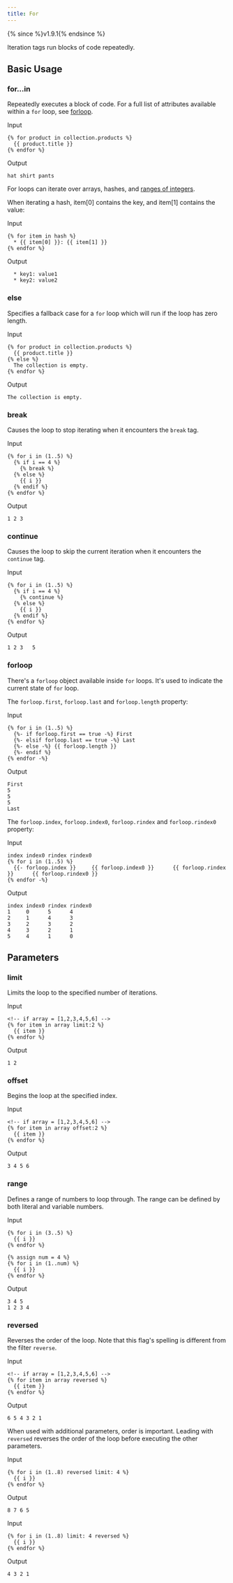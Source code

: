 ```yaml
---
title: For
---
```


{% since %}v1.9.1{% endsince %}

Iteration tags run blocks of code repeatedly.

## Basic Usage

### for...in

Repeatedly executes a block of code. For a full list of attributes available within a `for` loop, see [forloop](#forloop).

Input
```liquid
{% for product in collection.products %}
  {{ product.title }}
{% endfor %}
```

Output
```text
hat shirt pants
```

For loops can iterate over arrays, hashes, and [ranges of integers](#range).

When iterating a hash, item[0] contains the key, and item[1] contains the value:

Input
```liquid
{% for item in hash %}
  * {{ item[0] }}: {{ item[1] }}
{% endfor %}
```

Output
```text
  * key1: value1
  * key2: value2
```

### else

Specifies a fallback case for a `for` loop which will run if the loop has zero length.

Input
```liquid
{% for product in collection.products %}
  {{ product.title }}
{% else %}
  The collection is empty.
{% endfor %}
```

Output
```text
The collection is empty.
```

### break

Causes the loop to stop iterating when it encounters the `break` tag.

Input
```liquid
{% for i in (1..5) %}
  {% if i == 4 %}
    {% break %}
  {% else %}
    {{ i }}
  {% endif %}
{% endfor %}
```

Output
```text
1 2 3
```

### continue

Causes the loop to skip the current iteration when it encounters the `continue` tag.

Input
```liquid
{% for i in (1..5) %}
  {% if i == 4 %}
    {% continue %}
  {% else %}
    {{ i }}
  {% endif %}
{% endfor %}
```

Output
```text
1 2 3   5
```

### forloop

There's a `forloop` object available inside `for` loops. It's used to indicate the current state of `for` loop.

The `forloop.first`, `forloop.last` and `forloop.length` property:

Input
```liquid
{% for i in (1..5) %}
  {%- if forloop.first == true -%} First
  {%- elsif forloop.last == true -%} Last
  {%- else -%} {{ forloop.length }}
  {%- endif %}
{% endfor -%}
```

Output
```text
First
5
5
5
Last
```

The `forloop.index`, `forloop.index0`, `forloop.rindex` and `forloop.rindex0` property:

Input
```
index index0 rindex rindex0
{% for i in (1..5) %}
  {{- forloop.index }}     {{ forloop.index0 }}      {{ forloop.rindex }}      {{ forloop.rindex0 }}
{% endfor -%}
```

Output
```
index index0 rindex rindex0
1     0      5      4
2     1      4      3
3     2      3      2
4     3      2      1
5     4      1      0
```

## Parameters

### limit

Limits the loop to the specified number of iterations.

Input
```liquid
<!-- if array = [1,2,3,4,5,6] -->
{% for item in array limit:2 %}
  {{ item }}
{% endfor %}
```

Output
```text
1 2
```

### offset

Begins the loop at the specified index.

Input
```liquid
<!-- if array = [1,2,3,4,5,6] -->
{% for item in array offset:2 %}
  {{ item }}
{% endfor %}
```

Output
```text
3 4 5 6
```

### range

Defines a range of numbers to loop through. The range can be defined by both literal and variable numbers.

Input
```liquid
{% for i in (3..5) %}
  {{ i }}
{% endfor %}

{% assign num = 4 %}
{% for i in (1..num) %}
  {{ i }}
{% endfor %}
```

Output
```text
3 4 5
1 2 3 4
```

### reversed

Reverses the order of the loop. Note that this flag's spelling is different from the filter `reverse`.

Input
```liquid
<!-- if array = [1,2,3,4,5,6] -->
{% for item in array reversed %}
  {{ item }}
{% endfor %}
```

Output
```text
6 5 4 3 2 1
```

When used with additional parameters, order is important. Leading with `reversed` reverses the order of the loop before executing the other parameters.

Input
```liquid
{% for i in (1..8) reversed limit: 4 %}
  {{ i }}
{% endfor %}
```

Output
```text
8 7 6 5
```

Input
```liquid
{% for i in (1..8) limit: 4 reversed %}
  {{ i }}
{% endfor %}
```

Output
```text
4 3 2 1
```
